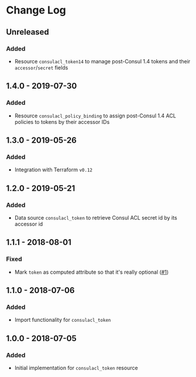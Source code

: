 # Change Log

## Unreleased

### Added

- Resource `consulacl_token14` to manage post-Consul 1.4 tokens and their `accessor`/`secret` fields

## 1.4.0 - 2019-07-30

### Added

- Resource `consulacl_policy_binding` to assign post-Consul 1.4 ACL policies to tokens by their accessor IDs

## 1.3.0 - 2019-05-26

### Added

- Integration with Terraform `v0.12`

## 1.2.0 - 2019-05-21

### Added

- Data source `consulacl_token` to retrieve Consul ACL secret id by its accessor id

## 1.1.1 - 2018-08-01

### Fixed

- Mark `token` as computed attribute so that it's really optional ([#1])

## 1.1.0 - 2018-07-06

### Added

- Import functionality for `consulacl_token`


## 1.0.0 - 2018-07-05

### Added

- Initial implementation for `consulacl_token` resource

[#1]: https://github.com/Ashald/terraform-provider-consulacl/issues/1
